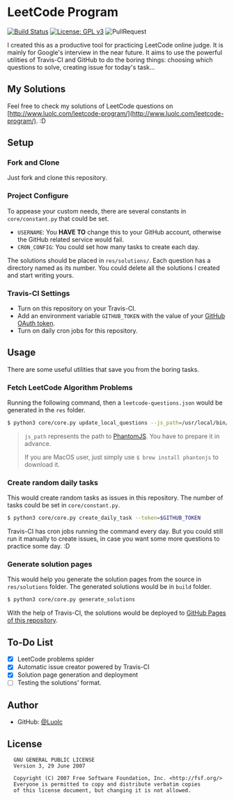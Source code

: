 # LeetCode Program

[![Build Status](https://travis-ci.org/Luolc/leetcode-program.svg?branch=master)](https://travis-ci.org/Luolc/leetcode-program)
[![License: GPL v3](https://img.shields.io/badge/License-GPL%20v3-blue.svg)](http://www.gnu.org/licenses/gpl-3.0)
![PullRequest](https://img.shields.io/badge/PRs-welcome-brightgreen.svg)

I created this as a productive tool for practicing LeetCode online judge. It is mainly for Google's interview
in the near future. It aims to use the powerful utilities of Travis-CI and GitHub to do the boring things: choosing
which questions to solve, creating issue for today's task...

## My Solutions

Feel free to check my solutions of LeetCode questions on [http://www.luolc.com/leetcode-program/](http://www.luolc.com/leetcode-program/). :D

## Setup

### Fork and Clone

Just fork and clone this repository.

### Project Configure

To appease your custom needs, there are several constants in `core/constant.py` that could be set.

- `USERNAME`: You **HAVE TO** change this to your GitHub account, otherwise the GitHub related service would fail.
- `CRON_CONFIG`: You could set how many tasks to create each day.

The solutions should be placed in `res/solutions/`. Each question has a directory named as its number.
You could delete all the solutions I created and start writing yours.

### Travis-CI Settings

- Turn on this repository on your Travis-CI.
- Add an environment variable `GITHUB_TOKEN` with the value of your [GitHub OAuth token](https://github.com/settings/tokens).
- Turn on daily cron jobs for this repository.

## Usage

There are some useful utilities that save you from the boring tasks.

### Fetch LeetCode Algorithm Problems

Running the following command, then a `leetcode-questions.json` would be generated in the `res` folder.

```bash
$ python3 core/core.py update_local_questions --js_path=/usr/local/bin/phantomjs
```

> `js_path` represents the path to [PhantomJS](http://phantomjs.org/). You have to prepare it in advance.
>
> If you are MacOS user, just simply use `$ brew install phantonjs` to download it.

### Create random daily tasks

This would create random tasks as issues in this repository. The number of tasks could be set in `core/constant.py`.

```bash
$ python3 core/core.py create_daily_task --token=$GITHUB_TOKEN
```

Travis-CI has cron jobs running the command every day. But you could still run it manually to create issues,
in case you want some more questions to practice some day. :D

### Generate solution pages

This would help you generate the solution pages from the source in `res/solutions` folder.
The generated solutions would be in `build` folder. 

```bash
$ python3 core/core.py generate_solutions
```

With the help of Travis-CI, the solutions would be deployed to [GitHub Pages of this repository](http://www.luolc.com/leetcode-program/).

## To-Do List

- [x] LeetCode problems spider
- [x] Automatic issue creator powered by Travis-CI
- [x] Solution page generation and deployment
- [ ] Testing the solutions' format.

## Author
- GitHub: [@Luolc](https://github.com/Luolc)

## License
```
  GNU GENERAL PUBLIC LICENSE
  Version 3, 29 June 2007

  Copyright (C) 2007 Free Software Foundation, Inc. <http://fsf.org/>
  Everyone is permitted to copy and distribute verbatim copies
  of this license document, but changing it is not allowed.
```
